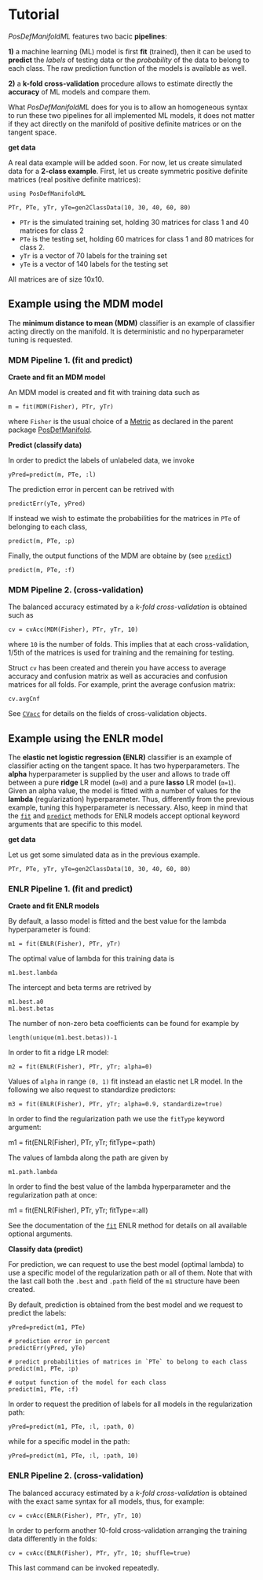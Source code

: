 # Tutorial

*PosDefManifoldML* features two bacic **pipelines**:

**1)** a machine learning (ML) model is first **fit** (trained), then it can be used to **predict** the *labels* of testing data or the *probability* of the data to belong to each class. The raw prediction function of the models is available as well.

**2)** a **k-fold cross-validation** procedure allows to estimate directly the **accuracy** of ML models and compare them.

What *PosDefManifoldML* does for you is to allow an homogeneous syntax to run these two pipelines for all implemented ML models,
it does not matter if they act directly on the manifold of positive definite matrices or on the tangent space.

**get data**

A real data example will be added soon. For now, let us create simulated data for a **2-class example**.
First, let us create symmetric positive definite matrices (real positive definite matrices):

```
using PosDefManifoldML

PTr, PTe, yTr, yTe=gen2ClassData(10, 30, 40, 60, 80)
```

- `PTr` is the simulated training set, holding 30 matrices for class 1 and 40 matrices for class 2
- `PTe` is the testing set, holding 60 matrices for class 1 and 80 matrices for class 2.
- `yTr` is a vector of 70 labels for the training set
- `yTe` is a vector of 140 labels for the testing set

All matrices are of size 10x10.

## Example using the MDM model

The **minimum distance to mean (MDM)** classifier is an example of classifier acting directly on the manifold. It is deterministic and no hyperparameter
tuning is requested.

### MDM Pipeline 1. (fit and predict)

**Craete and fit an MDM model**

An MDM model is created and fit with training data such as

```
m = fit(MDM(Fisher), PTr, yTr)
```

where `Fisher` is the usual choice of a [Metric](https://marco-congedo.github.io/PosDefManifold.jl/dev/MainModule/#Metric::Enumerated-type-1)
as declared in the parent package [PosDefManifold](https://marco-congedo.github.io/PosDefManifold.jl/dev/).


**Predict (classify data)**

In order to predict the labels of unlabeled data, we invoke

```
yPred=predict(m, PTe, :l)
```

The prediction error in percent can be retrived with

```
predictErr(yTe, yPred)
```

If instead we wish to estimate the probabilities for the matrices in `PTe` of belonging to each class,

```
predict(m, PTe, :p)
```

Finally, the output functions of the MDM are obtaine by (see [`predict`](@ref))

```
predict(m, PTe, :f)
```

### MDM Pipeline 2. (cross-validation)

The balanced accuracy estimated by a *k-fold cross-validation* is obtained
such as

```
cv = cvAcc(MDM(Fisher), PTr, yTr, 10)
```

where `10` is the number of folds. This implies that
at each cross-validation, 1/5th of the matrices is used for training and the remaining for testing.

Struct `cv` has been created and therein you have access to average accuracy and confusion matrix as well as accuracies
and confusion matrices for all folds. For example,
print the average confusion matrix:

```
cv.avgCnf
```

See [`CVacc`](@ref) for details on the fields of cross-validation objects.

## Example using the ENLR model

The **elastic net logistic regression (ENLR)** classifier is an example of classifier acting on the tangent space. It has two hyperparameters. The **alpha** hyperparameter is supplied by the user and allows to trade off
between a pure **ridge** LR model (``α=0``) and a pure **lasso** LR model
(``α=1``). Given an alpha value, the model is fitted with a number of values for the **lambda** (regularization)
hyperparameter. Thus, differently from the previous example, tuning this hyperparameter is necessary. Also, keep in mind
that the [`fit`](@ref) and [`predict`](@ref) methods for ENLR models accept optional keyword arguments that are specific to this model.

**get data**

Let us get some simulated data as in the previous example.

```
PTr, PTe, yTr, yTe=gen2ClassData(10, 30, 40, 60, 80)
```

### ENLR Pipeline 1. (fit and predict)

**Craete and fit ENLR models**

By default, a lasso model is fitted and the best value
for the lambda hyperparameter is found:

```
m1 = fit(ENLR(Fisher), PTr, yTr)
```

The optimal value of lambda for this training data is

```
m1.best.lambda
```

The intercept and beta terms are retrived by
```
m1.best.a0
m1.best.betas
```

The number of non-zero beta coefficients can be found for example by

```
length(unique(m1.best.betas))-1
```

In order to fit a ridge LR model:

```
m2 = fit(ENLR(Fisher), PTr, yTr; alpha=0)
```

Values of `alpha` in range ``(0, 1)`` fit instead an elastic net LR model. In the following we also request to standardize predictors:

```
m3 = fit(ENLR(Fisher), PTr, yTr; alpha=0.9, standardize=true)
```

In order to find the regularization path we use the
`fitType` keyword argument:

m1 = fit(ENLR(Fisher), PTr, yTr; fitType=:path)

The values of lambda along the path are given by

```
m1.path.lambda
```

In order to find the best value of the lambda hyperparameter and the regularization path at once:

m1 = fit(ENLR(Fisher), PTr, yTr; fitType=:all)

See the documentation of the [`fit`](@ref) ENLR method for
details on all available optional arguments.


**Classify data (predict)**

For prediction, we can request to use the best model (optimal lambda) to use a specific model of the regularization path or all of them.
Note that with the last call both the `.best` and `.path` field of the `m1` structure have been created.

By default, prediction is obtained from the best model
and we request to predict the labels:

```
yPred=predict(m1, PTe)

# prediction error in percent
predictErr(yPred, yTe)

# predict probabilities of matrices in `PTe` to belong to each class
predict(m1, PTe, :p)

# output function of the model for each class
predict(m1, PTe, :f)
```

In order to request the predition of labels for all models
in the regularization path:

```
yPred=predict(m1, PTe, :l, :path, 0)
```

while for a specific model in the path:

```
yPred=predict(m1, PTe, :l, :path, 10)
```

### ENLR Pipeline 2. (cross-validation)

The balanced accuracy estimated by a *k-fold cross-validation* is obtained with the exact same syntax for all models, thus, for example:

```
cv = cvAcc(ENLR(Fisher), PTr, yTr, 10)
```

In order to perform another 10-fold cross-validation
arranging the training data differently in the folds:

```
cv = cvAcc(ENLR(Fisher), PTr, yTr, 10; shuffle=true)
```

This last command can be invoked repeatedly.

